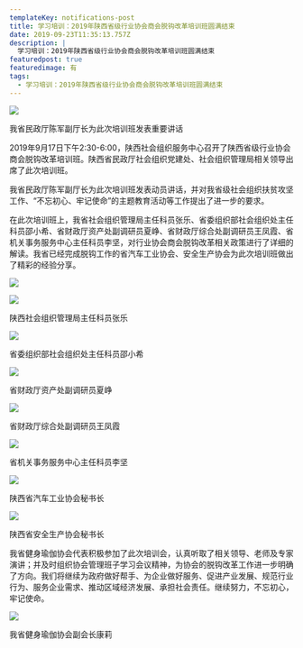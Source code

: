 ```yaml
---
templateKey: notifications-post
title: 学习培训：2019年陕西省级行业协会商会脱钩改革培训班圆满结束
date: 2019-09-23T11:35:13.757Z
description: |
  学习培训：2019年陕西省级行业协会商会脱钩改革培训班圆满结束
featuredpost: true
featuredimage: 有
tags:
  - 学习培训：2019年陕西省级行业协会商会脱钩改革培训班圆满结束
---
```


![](https://demotry.oss-cn-beijing.aliyuncs.com/%E5%AD%A6%E4%B9%A0%E5%9F%B9%E8%AE%AD%EF%BC%9A2019%E5%B9%B4%E9%99%95%E8%A5%BF%E7%9C%81%E7%BA%A7%E8%A1%8C%E4%B8%9A%E5%8D%8F%E4%BC%9A%E5%95%86%E4%BC%9A%E8%84%B1%E9%92%A9%E6%94%B9%E9%9D%A9%E5%9F%B9%E8%AE%AD%E7%8F%AD%E5%9C%86%E6%BB%A1%E7%BB%93%E6%9D%9F/1.jpg)

我省民政厅陈军副厅长为此次培训班发表重要讲话

  2019年9月17日下午2:30-6:00，陕西社会组织服务中心召开了陕西省级行业协会商会脱钩改革培训班。陕西省民政厅社会组织党建处、社会组织管理局相关领导出席了此次培训班。

 我省民政厅陈军副厅长为此次培训班发表动员讲话，并对我省级社会组织扶贫攻坚工作、“不忘初心、牢记使命”的主题教育活动等工作提出了进一步的要求。

 在此次培训班上，我省社会组织管理局主任科员张乐、省委组织部社会组织处主任科员邵小希、省财政厅资产处副调研员夏峥、省财政厅综合处副调研员王凤霞、省机关事务服务中心主任科员李坚，对行业协会商会脱钩改革相关政策进行了详细的解读。我省已经完成脱钩工作的省汽车工业协会、安全生产协会为此次培训班做出了精彩的经验分享。

![](https://demotry.oss-cn-beijing.aliyuncs.com/%E5%AD%A6%E4%B9%A0%E5%9F%B9%E8%AE%AD%EF%BC%9A2019%E5%B9%B4%E9%99%95%E8%A5%BF%E7%9C%81%E7%BA%A7%E8%A1%8C%E4%B8%9A%E5%8D%8F%E4%BC%9A%E5%95%86%E4%BC%9A%E8%84%B1%E9%92%A9%E6%94%B9%E9%9D%A9%E5%9F%B9%E8%AE%AD%E7%8F%AD%E5%9C%86%E6%BB%A1%E7%BB%93%E6%9D%9F/2.jpg)

![](https://demotry.oss-cn-beijing.aliyuncs.com/%E5%AD%A6%E4%B9%A0%E5%9F%B9%E8%AE%AD%EF%BC%9A2019%E5%B9%B4%E9%99%95%E8%A5%BF%E7%9C%81%E7%BA%A7%E8%A1%8C%E4%B8%9A%E5%8D%8F%E4%BC%9A%E5%95%86%E4%BC%9A%E8%84%B1%E9%92%A9%E6%94%B9%E9%9D%A9%E5%9F%B9%E8%AE%AD%E7%8F%AD%E5%9C%86%E6%BB%A1%E7%BB%93%E6%9D%9F/3.jpg)

陕西社会组织管理局主任科员张乐

![](https://demotry.oss-cn-beijing.aliyuncs.com/%E5%AD%A6%E4%B9%A0%E5%9F%B9%E8%AE%AD%EF%BC%9A2019%E5%B9%B4%E9%99%95%E8%A5%BF%E7%9C%81%E7%BA%A7%E8%A1%8C%E4%B8%9A%E5%8D%8F%E4%BC%9A%E5%95%86%E4%BC%9A%E8%84%B1%E9%92%A9%E6%94%B9%E9%9D%A9%E5%9F%B9%E8%AE%AD%E7%8F%AD%E5%9C%86%E6%BB%A1%E7%BB%93%E6%9D%9F/4.jpg)

省委组织部社会组织处主任科员邵小希

![](https://demotry.oss-cn-beijing.aliyuncs.com/%E5%AD%A6%E4%B9%A0%E5%9F%B9%E8%AE%AD%EF%BC%9A2019%E5%B9%B4%E9%99%95%E8%A5%BF%E7%9C%81%E7%BA%A7%E8%A1%8C%E4%B8%9A%E5%8D%8F%E4%BC%9A%E5%95%86%E4%BC%9A%E8%84%B1%E9%92%A9%E6%94%B9%E9%9D%A9%E5%9F%B9%E8%AE%AD%E7%8F%AD%E5%9C%86%E6%BB%A1%E7%BB%93%E6%9D%9F/5.jpg)

省财政厅资产处副调研员夏峥

![](https://demotry.oss-cn-beijing.aliyuncs.com/%E5%AD%A6%E4%B9%A0%E5%9F%B9%E8%AE%AD%EF%BC%9A2019%E5%B9%B4%E9%99%95%E8%A5%BF%E7%9C%81%E7%BA%A7%E8%A1%8C%E4%B8%9A%E5%8D%8F%E4%BC%9A%E5%95%86%E4%BC%9A%E8%84%B1%E9%92%A9%E6%94%B9%E9%9D%A9%E5%9F%B9%E8%AE%AD%E7%8F%AD%E5%9C%86%E6%BB%A1%E7%BB%93%E6%9D%9F/6.jpg)

省财政厅综合处副调研员王凤霞

![](https://demotry.oss-cn-beijing.aliyuncs.com/%E5%AD%A6%E4%B9%A0%E5%9F%B9%E8%AE%AD%EF%BC%9A2019%E5%B9%B4%E9%99%95%E8%A5%BF%E7%9C%81%E7%BA%A7%E8%A1%8C%E4%B8%9A%E5%8D%8F%E4%BC%9A%E5%95%86%E4%BC%9A%E8%84%B1%E9%92%A9%E6%94%B9%E9%9D%A9%E5%9F%B9%E8%AE%AD%E7%8F%AD%E5%9C%86%E6%BB%A1%E7%BB%93%E6%9D%9F/7.jpg)

省机关事务服务中心主任科员李坚

![](https://demotry.oss-cn-beijing.aliyuncs.com/%E5%AD%A6%E4%B9%A0%E5%9F%B9%E8%AE%AD%EF%BC%9A2019%E5%B9%B4%E9%99%95%E8%A5%BF%E7%9C%81%E7%BA%A7%E8%A1%8C%E4%B8%9A%E5%8D%8F%E4%BC%9A%E5%95%86%E4%BC%9A%E8%84%B1%E9%92%A9%E6%94%B9%E9%9D%A9%E5%9F%B9%E8%AE%AD%E7%8F%AD%E5%9C%86%E6%BB%A1%E7%BB%93%E6%9D%9F/8.jpg)

陕西省汽车工业协会秘书长

![](https://demotry.oss-cn-beijing.aliyuncs.com/%E5%AD%A6%E4%B9%A0%E5%9F%B9%E8%AE%AD%EF%BC%9A2019%E5%B9%B4%E9%99%95%E8%A5%BF%E7%9C%81%E7%BA%A7%E8%A1%8C%E4%B8%9A%E5%8D%8F%E4%BC%9A%E5%95%86%E4%BC%9A%E8%84%B1%E9%92%A9%E6%94%B9%E9%9D%A9%E5%9F%B9%E8%AE%AD%E7%8F%AD%E5%9C%86%E6%BB%A1%E7%BB%93%E6%9D%9F/9.jpg)

陕西省安全生产协会秘书长

  我省健身瑜伽协会代表积极参加了此次培训会，认真听取了相关领导、老师及专家演讲；并及时组织协会管理班子学习会议精神，为协会的脱钩改革工作进一步明确了方向。我们将继续为政府做好帮手、为企业做好服务、促进产业发展、规范行业行为、服务企业需求、推动区域经济发展、承担社会责任。继续努力，不忘初心，牢记使命。

![](https://demotry.oss-cn-beijing.aliyuncs.com/%E5%AD%A6%E4%B9%A0%E5%9F%B9%E8%AE%AD%EF%BC%9A2019%E5%B9%B4%E9%99%95%E8%A5%BF%E7%9C%81%E7%BA%A7%E8%A1%8C%E4%B8%9A%E5%8D%8F%E4%BC%9A%E5%95%86%E4%BC%9A%E8%84%B1%E9%92%A9%E6%94%B9%E9%9D%A9%E5%9F%B9%E8%AE%AD%E7%8F%AD%E5%9C%86%E6%BB%A1%E7%BB%93%E6%9D%9F/10.jpg)

我省健身瑜伽协会副会长康莉
